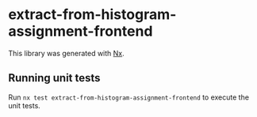 # extract-from-histogram-assignment-frontend

This library was generated with [Nx](https://nx.dev).

## Running unit tests

Run `nx test extract-from-histogram-assignment-frontend` to execute the unit tests.
